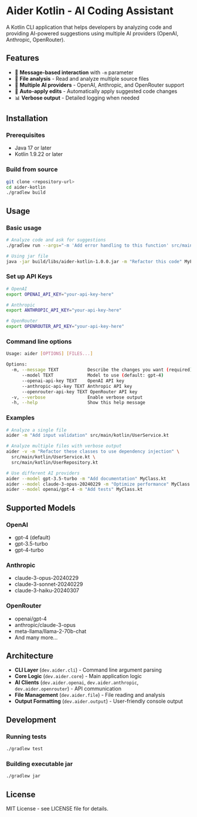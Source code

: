 
# Aider Kotlin - AI Coding Assistant

A Kotlin CLI application that helps developers by analyzing code and providing AI-powered suggestions using multiple AI providers (OpenAI, Anthropic, OpenRouter).

## Features

- 📝 **Message-based interaction** with `-m` parameter
- 🔧 **File analysis** - Read and analyze multiple source files
- 🤖 **Multiple AI providers** - OpenAI, Anthropic, and OpenRouter support
- 🎯 **Auto-apply edits** - Automatically apply suggested code changes
- 📊 **Verbose output** - Detailed logging when needed

## Installation

### Prerequisites
- Java 17 or later
- Kotlin 1.9.22 or later

### Build from source
```bash
git clone <repository-url>
cd aider-kotlin
./gradlew build
```

## Usage

### Basic usage
```bash
# Analyze code and ask for suggestions
./gradlew run --args="-m 'Add error handling to this function' src/main/kotlin/MyFile.kt"

# Using jar file
java -jar build/libs/aider-kotlin-1.0.0.jar -m "Refactor this code" MyFile.kt
```

### Set up API Keys
```bash
# OpenAI
export OPENAI_API_KEY="your-api-key-here"

# Anthropic
export ANTHROPIC_API_KEY="your-api-key-here"

# OpenRouter
export OPENROUTER_API_KEY="your-api-key-here"
```

### Command line options

```bash
Usage: aider [OPTIONS] [FILES...]

Options:
  -m, --message TEXT           Describe the changes you want (required)
      --model TEXT             Model to use (default: gpt-4)
      --openai-api-key TEXT    OpenAI API key
      --anthropic-api-key TEXT Anthropic API key
      --openrouter-api-key TEXT OpenRouter API key
  -v, --verbose                Enable verbose output
  -h, --help                   Show this help message
```

### Examples

```bash
# Analyze a single file
aider -m "Add input validation" src/main/kotlin/UserService.kt

# Analyze multiple files with verbose output
aider -v -m "Refactor these classes to use dependency injection" \
  src/main/kotlin/UserService.kt \
  src/main/kotlin/UserRepository.kt

# Use different AI providers
aider --model gpt-3.5-turbo -m "Add documentation" MyClass.kt
aider --model claude-3-opus-20240229 -m "Optimize performance" MyClass.kt
aider --model openai/gpt-4 -m "Add tests" MyClass.kt
```

## Supported Models

### OpenAI
- gpt-4 (default)
- gpt-3.5-turbo
- gpt-4-turbo

### Anthropic
- claude-3-opus-20240229
- claude-3-sonnet-20240229
- claude-3-haiku-20240307

### OpenRouter
- openai/gpt-4
- anthropic/claude-3-opus
- meta-llama/llama-2-70b-chat
- And many more...

## Architecture

- **CLI Layer** (`dev.aider.cli`) - Command line argument parsing
- **Core Logic** (`dev.aider.core`) - Main application logic
- **AI Clients** (`dev.aider.openai`, `dev.aider.anthropic`, `dev.aider.openrouter`) - API communication
- **File Management** (`dev.aider.file`) - File reading and analysis  
- **Output Formatting** (`dev.aider.output`) - User-friendly console output

## Development

### Running tests
```bash
./gradlew test
```

### Building executable jar
```bash
./gradlew jar
```

## License

MIT License - see LICENSE file for details.
